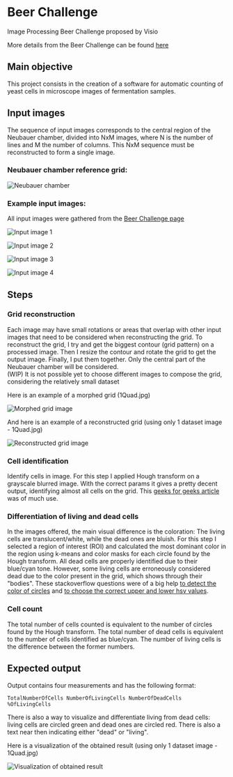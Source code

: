 # Beer Challenge
Image Processing Beer Challenge proposed by Visio

More details from the Beer Challenge can be found [here](https://www.notion.so/Proposta-de-Projeto-336e8afb603447109116a61d147c0e09)

## Main objective
This project consists in the creation of a software for automatic counting of yeast cells in microscope images of fermentation samples.

## Input images
The sequence of input images corresponds to the central region of the Neubauer chamber, divided into NxM images, where N is the number of lines and M the number of columns. This NxM sequence must be reconstructed to form a single image.

### Neubauer chamber reference grid:
![Neubauer chamber](./images/neubauer_grid.png)

### Example input images:
All input images were gathered from the [Beer Challenge page](https://www.notion.so/Proposta-de-Projeto-336e8afb603447109116a61d147c0e09)

![Input image 1](./dataset/1Quad.jpg)

![Input image 2](./dataset/2Quad.jpg)

![Input image 3](./dataset/7Quad2.jpg)

![Input image 4](./dataset/8Quad2.jpg)

## Steps

### Grid reconstruction

Each image may have small rotations or areas that overlap with other input images that need to be considered when reconstructing the grid.
To reconstruct the grid, I try and get the biggest contour (grid pattern) on a processed image. Then I resize the contour and rotate the grid to get the output image. Finally, I put them together. Only the central part of the Neubauer chamber will be considered.
<br>(WIP) It is not possible yet to choose different images to compose the grid, considering the relatively small dataset

Here is an example of a morphed grid (1Quad.jpg)

![Morphed grid image](./morphed.jpg)

And here is an example of a reconstructed grid (using only 1 dataset image - 1Quad.jpg)

![Reconstructed grid image](./reconstructed.jpg)

### Cell identification

Identify cells in image. For this step I applied Hough transform on a grayscale blurred image. With the correct params it gives a pretty decent output, identifying almost all cells on the grid.
This [geeks for geeks article](https://www.geeksforgeeks.org/circle-detection-using-opencv-python/) was of much use.

### Differentiation of living and dead cells

In the images offered, the main visual difference is the coloration: The living cells are translucent/white, while the dead ones are bluish.
For this step I selected a region of interest (ROI) and calculated the most dominant color in the region using k-means and color masks for each circle found by the Hough transform.
All dead cells are properly identified due to their blue/cyan tone. However, some living cells are erroneously considered dead due to the color present in the grid, which shows through their "bodies".
These stackoverflow questions were of a big help [to detect the color of circles](https://stackoverflow.com/questions/56907198/what-is-the-best-way-to-detect-the-color-of-circles-detected-using-cv2-houghcirc) and [to choose the correct upper and lower hsv values](https://stackoverflow.com/questions/10948589/choosing-the-correct-upper-and-lower-hsv-boundaries-for-color-detection-withcv).

### Cell count

The total number of cells counted is equivalent to the number of circles found by the Hough transform. The total number of dead cells is equivalent to the number of cells identified as blue/cyan. The number of living cells is the difference between the former numbers.

## Expected output

Output contains four measurements and has the following format:

`TotalNumberOfCells NumberOfLivingCells NumberOfDeadCells %OfLivingCells`

There is also a way to visualize and differentiate living from dead cells: living cells are circled green and dead ones are circled red. There is also a text near then indicating either "dead" or "living".

Here is a visualization of the obtained result (using only 1 dataset image - 1Quad.jpg)

![Visualization of obtained result](./identification.jpg)

